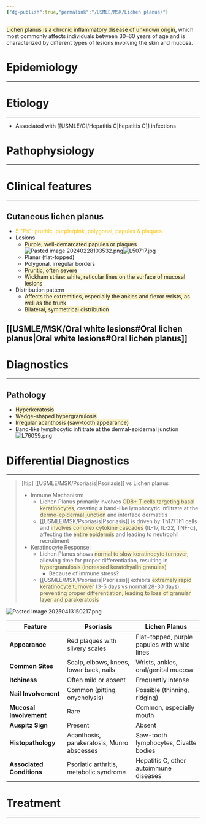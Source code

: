 ```yaml
---
{"dg-publish":true,"permalink":"/USMLE/MSK/Lichen planus/"}
---
```


<span style="background:rgba(240, 200, 0, 0.2)">Lichen planus is a chronic inflammatory disease of unknown origin</span>, which most commonly affects individuals between 30–60 years of age and is characterized by different types of lesions involving the skin and mucosa.
# Epidemiology
---


# Etiology
---
- Associated with [[USMLE/GI/Hepatitis C\|hepatitis C]] infections

# Pathophysiology
---


# Clinical features
---
## Cutaneous lichen planus
- <font color="#ffc000">5 "Ps": pruritic, purple/pink, polygonal, papules & plaques</font>
- Lesions 
	- <span style="background:rgba(240, 200, 0, 0.2)">Purple, well-demarcated papules or plaques</span>![Pasted image 20240228103532.png](/img/user/appendix/Pasted%20image%2020240228103532.png)![L50717.jpg](/img/user/appendix/L50717.jpg)
	- Planar (flat-topped)
	- Polygonal, irregular borders
	- <span style="background:rgba(240, 200, 0, 0.2)">Pruritic, often severe</span>
	- <span style="background:rgba(240, 200, 0, 0.2)">Wickham striae: white, reticular lines on the surface of mucosal lesions</span> 
- Distribution pattern
	- <span style="background:rgba(240, 200, 0, 0.2)">Affects the extremities, especially the ankles and flexor wrists, as well as the trunk</span>
	- <span style="background:rgba(240, 200, 0, 0.2)">Bilateral, symmetrical distribution</span>
## [[USMLE/MSK/Oral white lesions#Oral lichen planus\|Oral white lesions#Oral lichen planus]]

# Diagnostics
---
## Pathology
- <span style="background:rgba(240, 200, 0, 0.2)">Hyperkeratosis</span>
- <span style="background:rgba(240, 200, 0, 0.2)">Wedge-shaped hypergranulosis </span>
- <span style="background:rgba(240, 200, 0, 0.2)">Irregular acanthosis (saw-tooth appearance) </span>
- Band-like lymphocytic infiltrate at the dermal-epidermal junction![L76059.png](/img/user/appendix/L76059.png)

# Differential Diagnostics
---
>[!tip] [[USMLE/MSK/Psoriasis\|Psoriasis]] vs Lichen planus
>- Immune Mechanism:
>	- Lichen Planus primarily involves <span style="background:rgba(240, 200, 0, 0.2)">CD8+ T cells targeting basal keratinocytes</span>, creating a band-like lymphocytic infiltrate at the <span style="background:rgba(240, 200, 0, 0.2)">dermo-epidermal junction</span> and interface dermatitis
>	- [[USMLE/MSK/Psoriasis\|Psoriasis]] is driven by Th17/Th1 cells and <span style="background:rgba(240, 200, 0, 0.2)">involves complex cytokine cascades</span> (IL-17, IL-22, TNF-α), affecting the <span style="background:rgba(240, 200, 0, 0.2)">entire epidermis</span> and leading to neutrophil recruitment
>- Keratinocyte Response:
>	- Lichen Planus shows <span style="background:rgba(240, 200, 0, 0.2)">normal to slow keratinocyte turnover</span>, allowing time for proper differentiation, resulting in <span style="background:rgba(240, 200, 0, 0.2)">hypergranulosis (increased keratohyalin granules)</span>
>		- Because of immune stress?
>	- [[USMLE/MSK/Psoriasis\|Psoriasis]] exhibits <span style="background:rgba(240, 200, 0, 0.2)">extremely rapid keratinocyte turnover</span> (3-5 days vs normal 28-30 days), <span style="background:rgba(240, 200, 0, 0.2)">preventing proper differentiation, leading to loss of granular layer and parakeratosis</span>

![Pasted image 20250413150217.png](/img/user/appendix/Pasted%20image%2020250413150217.png)

| Feature                    | Psoriasis                                         | Lichen Planus                                |
|----------------------------|---------------------------------------------------|----------------------------------------------|
| **Appearance**             | Red plaques with silvery scales                   | Flat-topped, purple papules with white lines |
| **Common Sites**           | Scalp, elbows, knees, lower back, nails           | Wrists, ankles, oral/genital mucosa          |
| **Itchiness**              | Often mild or absent                              | Frequently intense                           |
| **Nail Involvement**       | Common (pitting, onycholysis)                     | Possible (thinning, ridging)                 |
| **Mucosal Involvement**    | Rare                                              | Common, especially mouth                     |
| **Auspitz Sign**           | Present                                           | Absent                                       |
| **Histopathology**         | Acanthosis, parakeratosis, Munro abscesses        | Saw-tooth lymphocytes, Civatte bodies        |
| **Associated Conditions**  | Psoriatic arthritis, metabolic syndrome           | Hepatitis C, other autoimmune diseases       |

# Treatment
---

